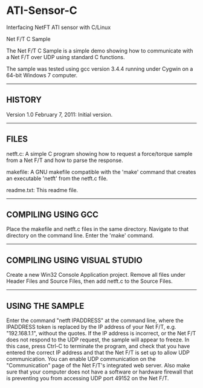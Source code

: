 # ATI-Sensor-C
Interfacing NetFT ATI sensor with C/Linux

Net F/T C Sample

The Net F/T C Sample is a simple demo showing how to communicate with a Net F/T
over UDP using standard C functions.

The sample was tested using gcc version 3.4.4 running under Cygwin on a 64-bit
Windows 7 computer. 

------------------------------------------------------------
HISTORY
------------------------------------------------------------
Version 1.0 February 7, 2011:
Initial version.

------------------------------------------------------------
FILES
------------------------------------------------------------

netft.c:
A simple C program showing how to request a force/torque sample from a Net F/T
and how to parse the response.

makefile:
A GNU makefile compatible with the 'make' command that creates an executable
'netft' from the netft.c file.

readme.txt:
This readme file.

------------------------------------------------------------
COMPILING USING GCC
------------------------------------------------------------
Place the makefile and netft.c files in the same directory.  Navigate to that
directory on the command line.  Enter the 'make' command.

------------------------------------------------------------
COMPILING USING VISUAL STUDIO
------------------------------------------------------------
Create a new Win32 Console Application project. Remove all
files under Header Files and Source Files, then add netft.c
to the Source Files.

------------------------------------------------------------
USING THE SAMPLE
------------------------------------------------------------
Enter the command "netft IPADDRESS" at the command line, where the IPADDRESS
token is replaced by the IP address of your Net F/T, e.g. "192.168.1.1", 
without the quotes.  If the IP address is incorrect, or the Net F/T does not
respond to the UDP request, the sample will appear to freeze.  In this case,
press Ctrl-C to terminate the program, and check that you have entered the
correct IP address and that the Net F/T is set up to allow UDP communication.
You can enable UDP communication on the "Communication" page of the Net F/T's
integrated web server.  Also make sure that your computer does not have a
software or hardware firewall that is preventing you from accessing UDP port
49152 on the Net F/T.

